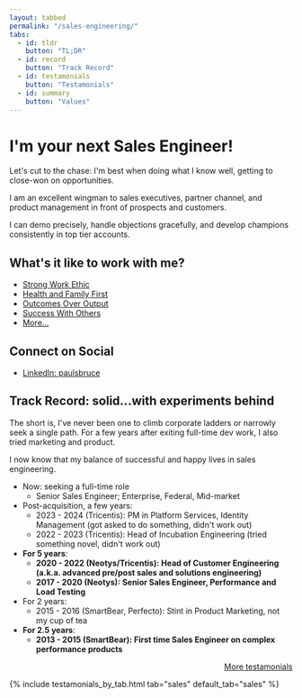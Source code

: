 ```yaml
---
layout: tabbed
permalink: "/sales-engineering/"
tabs:
  - id: tldr
    button: "TL;DR"
  - id: record
    button: "Track Record"
  - id: testamonials
    button: "Testamonials"
  - id: summary
    button: "Values"
---
```


<div class="summary-sections">

<div id="tldr" class="tabcontent active" style="display: block;">

<div markdown="1">

# I'm your next Sales Engineer!

Let's cut to the chase: I'm best when doing what I know well, getting to close-won on opportunities.

I am an excellent wingman to sales executives, partner channel, and product management in front of prospects and customers.

I can demo precisely, handle objections gracefully, and develop champions consistently in top tier accounts.

</div>

</div>

<div id="summary" class="flex-container tabcontent">

<div markdown="1">

## What's it like to work with me?

- [Strong Work Ethic](/working-with-paul/#strong-work-ethic)
- [Health and Family First](/working-with-paul/#health-and-family-first)
- [Outcomes Over Output](/working-with-paul/#outcomes-over-output)
- [Success With Others](/working-with-paul/#success-with-others)
- [More...](/working-with-paul/)

</div>

<div markdown="1">

## Connect on Social

- [LinkedIn: paulsbruce](https://www.linkedin.com/in/paulsbruce/)

</div>

</div>

<div id="record" class="tabcontent">

<div markdown="1">

## Track Record: solid...with experiments behind

The short is, I've never been one to climb corporate ladders or narrowly seek a single path. For a few years after exiting full-time dev work, I also tried marketing and product.

I now know that my balance of successful and happy lives in sales engineering.

- Now: seeking a full-time role
    - Senior Sales Engineer; Enterprise, Federal, Mid-market
- Post-acquisition, a few years:
    - 2023 - 2024 (Tricentis): PM in Platform Services, Identity Management (got asked to do something, didn't work out)
    - 2022 - 2023 (Tricentis): Head of Incubation Engineering (tried something novel, didn't work out)
- **For 5 years**:
    - **2020 - 2022 (Neotys/Tricentis): Head of Customer Engineering (a.k.a. advanced pre/post sales and solutions engineering)**
    - **2017 - 2020 (Neotys): Senior Sales Engineer, Performance and Load Testing**
- For 2 years:
    - 2015 - 2016 (SmartBear, Perfecto): Stint in Product Marketing, not my cup of tea
- **For 2.5 years**:
    - **2013 - 2015 (SmartBear): First time Sales Engineer on complex performance products**

</div>

</div>

<div id="testamonials" class="tabcontent">

<div style="display:flex;flex-direction:row-reverse;">
    <a href="/personal-testamonials/">More testamonials</a>
</div>

{% include testamonials_by_tab.html tab="sales" default_tab="sales" %}

</div>

</div>